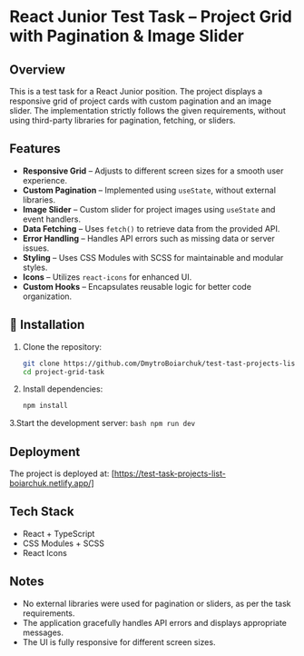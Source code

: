 # React Junior Test Task – Project Grid with Pagination & Image Slider  

## Overview  

This is a test task for a React Junior position. The project displays a responsive grid of project cards with custom pagination and an image slider. The implementation strictly follows the given requirements, without using third-party libraries for pagination, fetching, or sliders.  

## Features  

- **Responsive Grid** – Adjusts to different screen sizes for a smooth user experience.  
- **Custom Pagination** – Implemented using `useState`, without external libraries.  
- **Image Slider** – Custom slider for project images using `useState` and event handlers.  
- **Data Fetching** – Uses `fetch()` to retrieve data from the provided API.  
- **Error Handling** – Handles API errors such as missing data or server issues.  
- **Styling** – Uses CSS Modules with SCSS for maintainable and modular styles.  
- **Icons** – Utilizes `react-icons` for enhanced UI.  
- **Custom Hooks** – Encapsulates reusable logic for better code organization.  

## 🔧 Installation  

1. Clone the repository:  
   ```bash
   git clone https://github.com/DmytroBoiarchuk/test-tast-projects-list.git
   cd project-grid-task
   ```
2. Install dependencies:
    ```bash
    npm install
    ```
3.Start the development server:
    ```bash
    npm run dev
    ```

## Deployment
The project is deployed at: [https://test-task-projects-list-boiarchuk.netlify.app/]


## Tech Stack
- React + TypeScript
- CSS Modules + SCSS
- React Icons
  
## Notes
- No external libraries were used for pagination or sliders, as per the task requirements.
- The application gracefully handles API errors and displays appropriate messages.
- The UI is fully responsive for different screen sizes.

